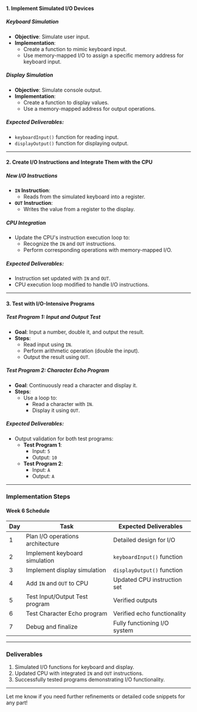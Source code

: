 #### **1. Implement Simulated I/O Devices**
##### **Keyboard Simulation**
- **Objective**: Simulate user input.
- **Implementation**:
  - Create a function to mimic keyboard input.
  - Use memory-mapped I/O to assign a specific memory address for keyboard input.

##### **Display Simulation**
- **Objective**: Simulate console output.
- **Implementation**:
  - Create a function to display values.
  - Use a memory-mapped address for output operations.

##### **Expected Deliverables**:
- `keyboardInput()` function for reading input.
- `displayOutput()` function for displaying output.

---

#### **2. Create I/O Instructions and Integrate Them with the CPU**
##### **New I/O Instructions**
- **`IN` Instruction**:
  - Reads from the simulated keyboard into a register.
- **`OUT` Instruction**:
  - Writes the value from a register to the display.

##### **CPU Integration**
- Update the CPU's instruction execution loop to:
  - Recognize the `IN` and `OUT` instructions.
  - Perform corresponding operations with memory-mapped I/O.

##### **Expected Deliverables**:
- Instruction set updated with `IN` and `OUT`.
- CPU execution loop modified to handle I/O instructions.

---

#### **3. Test with I/O-Intensive Programs**
##### **Test Program 1: Input and Output Test**
- **Goal**: Input a number, double it, and output the result.
- **Steps**:
  - Read input using `IN`.
  - Perform arithmetic operation (double the input).
  - Output the result using `OUT`.

##### **Test Program 2: Character Echo Program**
- **Goal**: Continuously read a character and display it.
- **Steps**:
  - Use a loop to:
    - Read a character with `IN`.
    - Display it using `OUT`.

##### **Expected Deliverables**:
- Output validation for both test programs:
  - **Test Program 1**:
    - Input: `5`
    - Output: `10`
  - **Test Program 2**:
    - Input: `A`
    - Output: `A`

---

### **Implementation Steps**
#### **Week 6 Schedule**
| Day | Task                              | Expected Deliverables        |
|-----|-----------------------------------|------------------------------|
| 1   | Plan I/O operations architecture | Detailed design for I/O      |
| 2   | Implement keyboard simulation    | `keyboardInput()` function   |
| 3   | Implement display simulation     | `displayOutput()` function   |
| 4   | Add `IN` and `OUT` to CPU        | Updated CPU instruction set  |
| 5   | Test Input/Output Test program   | Verified outputs             |
| 6   | Test Character Echo program      | Verified echo functionality  |
| 7   | Debug and finalize               | Fully functioning I/O system|

---

### **Deliverables**
1. Simulated I/O functions for keyboard and display.
2. Updated CPU with integrated `IN` and `OUT` instructions.
3. Successfully tested programs demonstrating I/O functionality.

---

Let me know if you need further refinements or detailed code snippets for any part!